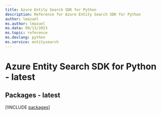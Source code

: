 ```yaml
---
title: Azure Entity Search SDK for Python
description: Reference for Azure Entity Search SDK for Python
author: lmazuel
ms.author: lmazuel
ms.data: 09/13/2023
ms.topic: reference
ms.devlang: python
ms.service: entitysearch
---
```

# Azure Entity Search SDK for Python - latest
## Packages - latest
[!INCLUDE [packages](entity-search-index.md)]